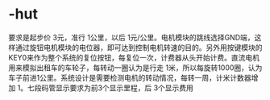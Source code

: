 # -hut
要求是起步价 3元，准行 1公里，以后 1元/公里。电机模块的跳线选择GND端，这样通过旋钮电机模块的电位器，即可达到控制电机转速的目的。另外用按键模块的KEY0来作为整个系统的复位按钮，每复位一次，计费器从头开始计费。直流电机用来模拟出租车的车轮子，每转动一圈认为是行走 1米，所以每旋转1000圈，认为车子前进1公里。系统设计是需要检测电机的转动情况，每转一周，计米计数器增加 1。七段码管显示要求为前3个显示里程，后 3个显示费用
